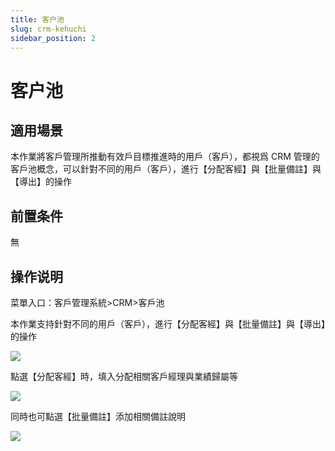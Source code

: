 ```yaml
---
title: 客户池
slug: crm-kehuchi
sidebar_position: 2
---
```



# 客户池

## 適用場景

本作業將客戶管理所推動有效戶目標推進時的用戶（客戶），都視爲 CRM 管理的客戶池概念，可以針對不同的用戶（客戶），進行【分配客經】與【批量備註】與【導出】的操作

## 前置条件

無

## 操作说明

菜單入口：客戶管理系統&gt;CRM&gt;客戶池

本作業支持針對不同的用戶（客戶），進行【分配客經】與【批量備註】與【導出】的操作

<img src="/assets/EBUrbNR1todiiOx9XQfcpoptnNh.png" src-width="3198" src-height="1606" align="center"/>

點選【分配客經】時，填入分配相關客戶經理與業績歸屬等

<img src="/assets/DdvjbwzoKoiuLpxIrFeceMEVnuh.png" src-width="3230" src-height="1624" align="center"/>

同時也可點選【批量備註】添加相關備註說明

<img src="/assets/PDw9b7B3FosSaAxc7bscudJNnib.png" src-width="2266" src-height="1066" align="center"/>

